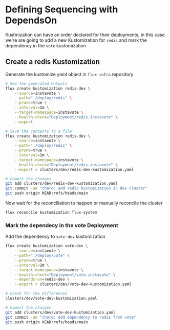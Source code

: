 # Defining Sequencing with DependsOn

Kustmization can have an order declared for their deployments, in this case
we're are going to add a new Kustomization for `redis` and mark the dependency
in the `vote` kustomization

## Create a redis Kustomization

Generate the kustomize yaml object in `flux-infra` repository
```sh
# See the generated Outputs
flux create kustomization redis-dev \
    --source=instavote \
    --path="./deploy/redis" \
    --prune=true \
    --interval=1m \
    --target-namespace=instavote \
    --health-check="Deployment/redis.instavote" \
    --export

# Save the contents to a file
flux create kustomization redis-dev \
    --source=instavote \
    --path="./deploy/redis" \
    --prune=true \
    --interval=1m \
    --target-namespace=instavote \
    --health-check="Deployment/redis.instavote" \
    --export > clusters/dev/redis-dev-kustomization.yaml

# Commit the changes
git add clusters/dev/redis-dev-kustomization.yaml
git commit -am "chore: add redis kustomization in dev cluster"
git push origin HEAD:refs/heads/main
```

Now wait for the reconciliation to happen or manually reconcile the cluster

```
flux reconcile kustomization flux-system
```

### Mark the dependecy in the vote Deployment

Add the dependency to `vote-dev` kustomization
```sh
flux create kustomization vote-dev \
    --source=instavote \
    --path="./deploy/vote" \
    --prune=true \
    --interval=1m \
    --target-namespace=instavote \
    --health-check="Deployment/vote.instavote" \
    --depends-on=redis-dev \
    --export > clusters/dev/vote-dev-kustomization.yaml

# Check for the differences
clusters/dev/vote-dev-kustomization.yaml

# Commit the changes
git add clusters/dev/vote-dev-kustomization.yaml
git commit -am "chore: add dependency to redis from vote"
git push origin HEAD:refs/heads/main
```
